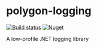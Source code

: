 polygon-logging
===============

[![Build status](https://ci.appveyor.com/api/projects/status/97m6vvovys22m5qy)](https://ci.appveyor.com/project/itgloballlc/polygon-logging/branch/master)
[![Nuget](https://img.shields.io/nuget/v/ITGlobal.Polygon.Diagnostics.svg)](https://www.nuget.org/packages/ITGlobal.Polygon.Diagnostics)

A low-profile .NET logging library
